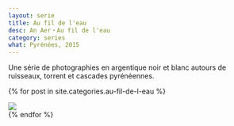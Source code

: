 ```yaml
---
layout: serie
title: Au fil de l'eau
desc: An Aer・Au fil de l'eau
category: series
what: Pyrénées, 2015
---
```


<p>
  Une série de photographies en argentique noir et blanc autours de
  ruisseaux, torrent et cascades pyrénéennes.
</p>

{% for post in site.categories.au-fil-de-l-eau %}
<div class="square-box">
  <div class="square-dummy"></div>
  <div class="square-thumb">
    <img src="{{ site.file }}/series/{{ post.category }}/{{ post.image }}-medium.jpg" />
  </div>
</div>
{% endfor %}

